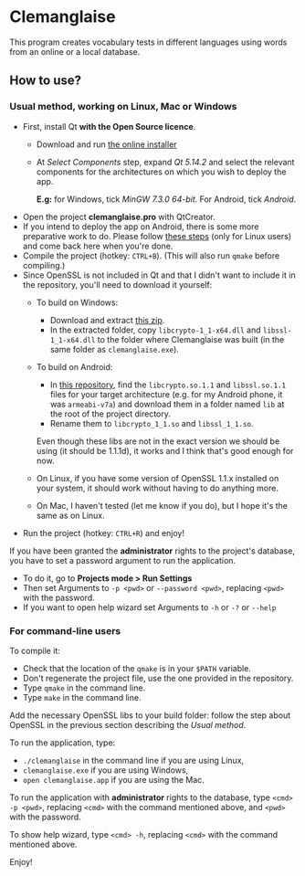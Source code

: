 # Clemanglaise

This program creates vocabulary tests in different languages using words from an online or a local database.

## How to use?

### Usual method, working on Linux, Mac or Windows

  * First, install Qt **with the Open Source licence**.
    * Download and run [the online installer](https://www.qt.io/download-thank-you) 
    * At *Select Components* step, expand *Qt 5.14.2* and select the relevant components for the architectures on which you wish to deploy the app.

      **E.g:** for Windows, tick *MinGW 7.3.0 64-bit*. For Android, tick *Android*.
  * Open the project **clemanglaise.pro** with QtCreator.
  * If you intend to deploy the app on Android, there is some more preparative work to do. Please follow [these steps](doc/android.md) (only for Linux users) and come back here when you're done.
  * Compile the project (hotkey: `CTRL+B`). (This will also run `qmake` before compiling.)
  * Since OpenSSL is not included in Qt and that I didn't want to include it in the repository, you'll need to download it yourself:
    * To build on Windows:
      * Download and extract [this zip](https://bintray.com/vszakats/generic/download_file?file_path=openssl-1.1.1d-win64-mingw.zip).
      * In the extracted folder, copy `libcrypto-1_1-x64.dll` and `libssl-1_1-x64.dll` to the folder where Clemanglaise was built (in the same folder as `clemanglaise.exe`).
    * To build on Android:
      * In [this repository](https://github.com/PurpleI2P/OpenSSL-for-Android-Prebuilt/tree/master/openssl-1.1.1), find the `libcrypto.so.1.1` and `libssl.so.1.1` files for your target architecture (e.g. for my Android phone, it was `armeabi-v7a`) and download them in a folder named `lib` at the root of the project directory.
      * Rename them to `libcrypto_1_1.so` and `libssl_1_1.so`.

      Even though these libs are not in the exact version we should be using (it should be 1.1.1d), it works and I think that's good enough for now.
    * On Linux, if you have some version of OpenSSL 1.1.x installed on your system, it should work without having to do anything more.
    * On Mac, I haven't tested (let me know if you do), but I hope it's the same as on Linux.
  * Run the project (hotkey: `CTRL+R`) and enjoy!

If you have been granted the **administrator** rights to the project's database, you have to set a password argument to run the application.

  * To do it, go to **Projects mode > Run Settings**
  * Then set Arguments to `-p <pwd>` or `--password <pwd>`, replacing `<pwd>` with the password.
  * If you want to open help wizard set Arguments to `-h` or `-?` or `--help`	

### For command-line users

To compile it:

  * Check that the location of the `qmake` is in your `$PATH` variable.
  * Don't regenerate the project file, use the one provided in the repository.
  * Type `qmake` in the command line.
  * Type `make` in the command line.

Add the necessary OpenSSL libs to your build folder: follow the step about OpenSSL in the previous section describing the *Usual method*.

To run the application, type:
* `./clemanglaise` in the command line if you are using Linux,
* `clemanglaise.exe` if you are using Windows,
* `open clemanglaise.app` if you are using the Mac.

To run the application with **administrator** rights to the database, type `<cmd> -p <pwd>`, replacing `<cmd>` with the command mentioned above, and `<pwd>` with the password.

To show help wizard, type `<cmd> -h`, replacing `<cmd>` with the command mentioned above.

Enjoy!